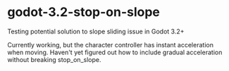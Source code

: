# godot-3.2-stop-on-slope
Testing potential solution to slope sliding issue in Godot 3.2+ 

Currently working, but the character controller has instant acceleration when moving. Haven't yet figured out how to include gradual acceleration without breaking stop_on_slope. 
